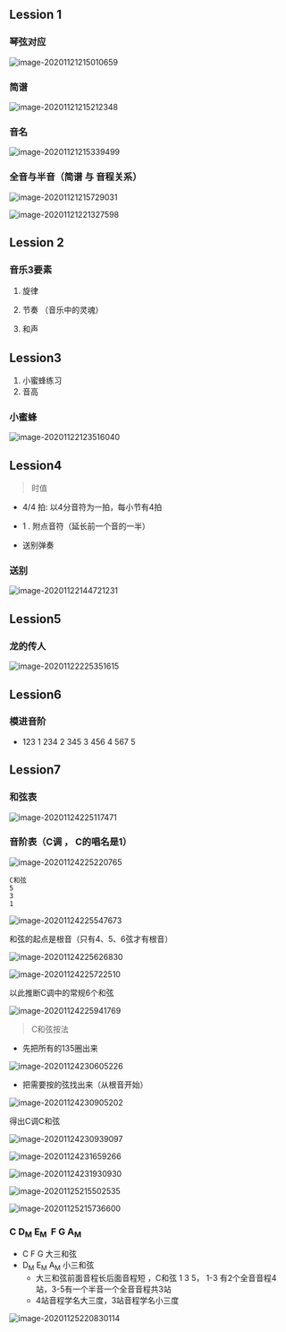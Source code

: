  

## Lession 1

### 琴弦对应

![image-20201121215010659](./pic/image-20201121215010659.png)



### 简谱

![image-20201121215212348](./pic/image-20201121215212348.png)



### 音名

![image-20201121215339499](./pic/image-20201121215339499.png)



### 全音与半音（简谱 与 音程关系）

![image-20201121215729031](./pic/image-20201121215729031.png)



![image-20201121221327598](./pic/image-20201121221327598.png) 



## Lession 2



### 音乐3要素 

1. 旋律

2. 节奏 （音乐中的灵魂）

3. 和声



## Lession3

1.  小蜜蜂练习
2. 音高

### 小蜜蜂

![image-20201122123516040](./pic/image-20201122123516040.png)



## Lession4

> 时值

* 4/4 拍: 以4分音符为一拍，每小节有4拍 

* 1 .  附点音符（延长前一个音的一半） 
* 送别弹奏

### 送别

![image-20201122144721231](./pic/image-20201122144721231.png)



## Lession5  

### 龙的传人

![image-20201122225351615](./pic/image-20201122225351615.png)



## Lession6

### 模进音阶

* 123 1 234 2 345 3 456 4 567 5



## Lession7

### 和弦表

![image-20201124225117471](./pic/image-20201124225117471.png)

### 音阶表（C调 ， C的唱名是1）

![image-20201124225220765](./pic/image-20201124225220765.png)

```
C和弦
5
3
1
```

![image-20201124225547673](./pic/image-20201124225547673.png)



和弦的起点是根音（只有4、5、6弦才有根音）

![image-20201124225626830](./pic/image-20201124225626830.png)



![image-20201124225722510](./pic/image-20201124225722510.png)

以此推断C调中的常规6个和弦

![image-20201124225941769](./pic/image-20201124225941769.png)

> C和弦按法

* 先把所有的135圈出来

![image-20201124230605226](./pic/image-20201124230605226.png)

* 把需要按的弦找出来（从根音开始）

![image-20201124230905202](./pic/image-20201124230905202.png)

得出C调C和弦

![image-20201124230939097](./pic/image-20201124230939097.png)





![image-20201124231659266](./pic/image-20201124231659266.png)





![image-20201124231930930](./pic/image-20201124231930930.png)



![image-20201125215502535](./pic/image-20201125215502535.png)

![image-20201125215736600](./pic/image-20201125215736600.png)



### C     D<sub>M</sub>     E<sub>M </sub>  F     G     A<sub>M</sub> 

* C F G 大三和弦
* D<sub>M</sub>  E<sub>M</sub>  A<sub>M</sub> 小三和弦
  * 大三和弦前面音程长后面音程短 ，C和弦 1 3 5， 1-3 有2个全音音程4站，3-5有一个半音一个全音音程共3站 
  * 4站音程学名大三度，3站音程学名小三度

![image-20201125220830114](./pic/image-20201125220830114.png)